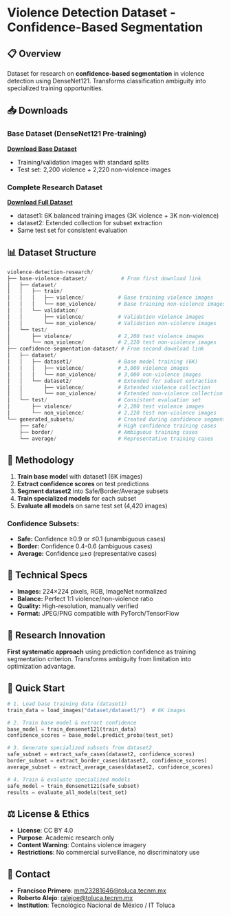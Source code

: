 # Violence Detection Dataset - Confidence-Based Segmentation

## 📋 Overview

Dataset for research on **confidence-based segmentation** in violence detection using DenseNet121. Transforms classification ambiguity into specialized training opportunities.

## 📥 Downloads

### Base Dataset (DenseNet121 Pre-training)
**[Download Base Dataset](https://drive.google.com/file/d/1Mvbi5xPrcvEexSQqAgZK3vrx9ugxsJHk/view?usp=drive_link)**
- Training/validation images with standard splits
- Test set: 2,200 violence + 2,220 non-violence images

### Complete Research Dataset  
**[Download Full Dataset](https://drive.google.com/file/d/1_DBKm9edOJLhIKFH2GWW_6hOGh5mBSdP/view?usp=drive_link)**
- dataset1: 6K balanced training images (3K violence + 3K non-violence)
- dataset2: Extended collection for subset extraction
- Same test set for consistent evaluation

## 📊 Dataset Structure
```python
violence-detection-research/
├── base-violence-dataset/           # From first download link
│   ├── dataset/
│   │   ├── train/
│   │   │   ├── violence/           # Base training violence images
│   │   │   └── non_violence/       # Base training non-violence images
│   │   └── validation/
│   │       ├── violence/           # Validation violence images
│   │       └── non_violence/       # Validation non-violence images
│   └── test/
│       ├── violence/               # 2,200 test violence images
│       └── non_violence/           # 2,220 test non-violence images
├── confidence-segmentation-dataset/ # From second download link
│   ├── dataset/
│   │   ├── dataset1/               # Base model training (6K)
│   │   │   ├── violence/           # 3,000 violence images
│   │   │   └── non_violence/       # 3,000 non-violence images
│   │   └── dataset2/               # Extended for subset extraction
│   │       ├── violence/           # Extended violence collection
│   │       └── non_violence/       # Extended non-violence collection
│   └── test/                       # Consistent evaluation set
│       ├── violence/               # 2,200 test violence images
│       └── non_violence/           # 2,220 test non-violence images
└── generated_subsets/              # Created during confidence segmentation
    ├── safe/                       # High confidence training cases
    ├── border/                     # Ambiguous training cases
    └── average/                    # Representative training cases
```
## 🧠 Methodology

1. **Train base model** with dataset1 (6K images)
2. **Extract confidence scores** on test predictions  
3. **Segment dataset2** into Safe/Border/Average subsets
4. **Train specialized models** for each subset
5. **Evaluate all models** on same test set (4,420 images)

### Confidence Subsets:
- **Safe:** Confidence ≥0.9 or ≤0.1 (unambiguous cases)
- **Border:** Confidence 0.4-0.6 (ambiguous cases)  
- **Average:** Confidence μ±σ (representative cases)

## 🎯 Technical Specs

- **Images:** 224×224 pixels, RGB, ImageNet normalized
- **Balance:** Perfect 1:1 violence/non-violence ratio
- **Quality:** High-resolution, manually verified
- **Format:** JPEG/PNG compatible with PyTorch/TensorFlow

## 🔬 Research Innovation

**First systematic approach** using prediction confidence as training segmentation criterion. Transforms ambiguity from limitation into optimization advantage.

## 📝 Quick Start

```python
# 1. Load base training data (dataset1)
train_data = load_images("dataset/dataset1/")  # 6K images

# 2. Train base model & extract confidence
base_model = train_densenet121(train_data)
confidence_scores = base_model.predict_proba(test_set)

# 3. Generate specialized subsets from dataset2
safe_subset = extract_safe_cases(dataset2, confidence_scores)
border_subset = extract_border_cases(dataset2, confidence_scores)
average_subset = extract_average_cases(dataset2, confidence_scores)

# 4. Train & evaluate specialized models
safe_model = train_densenet121(safe_subset)
results = evaluate_all_models(test_set)
```


## ⚖️ License & Ethics

- **License**: CC BY 4.0  
- **Purpose**: Academic research only  
- **Content Warning**: Contains violence imagery  
- **Restrictions**: No commercial surveillance, no discriminatory use  

## 📧 Contact

- **Francisco Primero**: [mm23281646@toluca.tecnm.mx](mailto:mm23281646@toluca.tecnm.mx)  
- **Roberto Alejo**: [ralejoe@toluca.tecnm.mx](mailto:ralejoe@toluca.tecnm.mx)  
- **Institution**: Tecnológico Nacional de México / IT Toluca
